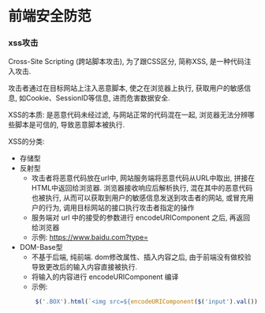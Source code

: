 # 前端安全防范

### xss攻击
Cross-Site Scripting (跨站脚本攻击), 为了跟CSS区分, 简称XSS, 是一种代码注入攻击.

攻击者通过在目标网站上注入恶意脚本, 使之在浏览器上执行, 获取用户的敏感信息, 如Cookie、SessionID等信息, 进而危害数据安全.

XSS的本质: 是恶意代码未经过滤, 与网站正常的代码混在一起, 浏览器无法分辨哪些脚本是可信的, 导致恶意脚本被执行.

XSS的分类:
- 存储型
- 反射型
  - 攻击者将恶意代码放在url中, 网站服务端将恶意代码从URL中取出, 拼接在HTML中返回给浏览器. 浏览器接收响应后解析执行, 混在其中的恶意代码也被执行, 从而可以获取到用户的敏感信息发送到攻击者的网站, 或冒充用户的行为, 调用目标网站的接口执行攻击者指定的操作
  - 服务端对 url 中的接受的参数进行 encodeURIComponent 之后, 再返回给浏览器
  - 示例: https://www.baidu.com?type=<script>alert(document.cookie)</script>
- DOM-Base型
  - 不基于后端, 纯前端. dom修改属性、插入内容之后, 由于前端没有做校验导致更改后的输入内容直接被执行.
  - 将输入的内容进行 encodeURIComponent 编译
  - 示例: 
    ```js
     $('.BOX').html(`<img src=${encodeURIComponent($('input').val())} />`)
    ```
